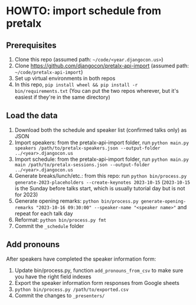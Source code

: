 # HOWTO: import schedule from pretalx

## Prerequisites

1. Clone this repo (assumed path: `~/code/<year.djangocon.us>`)
2. Clone https://github.com/djangocon/pretalx-api-import (assumed path: `~/code/pretalx-api-import`)
3. Set up virtual environments in both repos
4. In this repo, `pip install wheel && pip install -r bin/requirements.txt`
   (You can put the two repos wherever, but it's easiest if they're in the same directory)

## Load the data

1. Download both the schedule and speaker list (confirmed talks only) as JSON
2. Import speakers: from the pretalx-api-import folder, run `python main.py speakers /path/to/pretalx-speakers.json --output-folder ../<year>.djangocon.us`
3. Import schedule: from the pretalx-api-import folder, run `python main.py main /path/to/pretalx-sessions.json --output-folder ../<year>.djangocon.us`
4. Generate breaks/lunch/etc.: from this repo: run `python bin/process.py generate-2023-placeholders --create-keynotes 2023-10-15` (`2023-10-15` is the Sunday before talks start, which is usually tutorial day but is not for 2023)
5. Generate opening remarks: `python bin/process.py generate-opening-remarks "2023-10-16 09:30:00" --speaker-name "<speaker name>"` and repeat for each talk day
6. Reformat: `python bin/process.py fmt`
7. Commit the `_schedule` folder

## Add pronouns

After speakers have completed the speaker information form:

1. Update bin/process.py, function `add_pronouns_from_csv` to make sure you have the right field indexes
2. Export the speaker information form responses from Google sheets
3. `python bin/process.py /path/to/exported.csv`
4. Commit the changes to `_presenters/`
